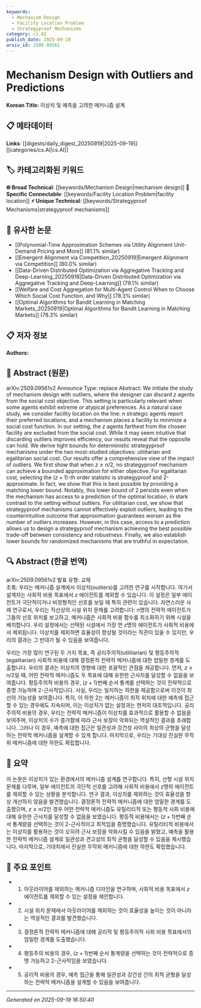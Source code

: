 ```yaml
---
keywords:
  - Mechanism Design
  - Facility Location Problem
  - Strategyproof Mechanisms
category: cs.AI
publish_date: 2025-09-19
arxiv_id: 2509.09561
---
```


<!-- KEYWORD_LINKING_METADATA:
{
  "processed_timestamp": "2025-09-22 21:35:06.509730",
  "vocabulary_version": "1.0",
  "selected_keywords": [
    "Mechanism Design",
    "Facility Location Problem",
    "Strategyproof Mechanisms"
  ],
  "rejected_keywords": [
    "Utilitarian Social Cost",
    "Egalitarian Social Cost"
  ],
  "similarity_scores": {
    "Mechanism Design": 0.78,
    "Facility Location Problem": 0.77,
    "Strategyproof Mechanisms": 0.75
  },
  "extraction_method": "AI_prompt_based",
  "budget_applied": true
}
-->


# Mechanism Design with Outliers and Predictions

**Korean Title:** 이상치 및 예측을 고려한 메커니즘 설계

## 📋 메타데이터

**Links**: [[digests/daily_digest_20250919|2025-09-19]]   [[categories/cs.AI|cs.AI]]

## 🏷️ 카테고리화된 키워드
**🌐 Broad Technical**: [[keywords/Mechanism Design|mechanism design]]
**🔗 Specific Connectable**: [[keywords/Facility Location Problem|facility location]]
**⚡ Unique Technical**: [[keywords/Strategyproof Mechanisms|strategyproof mechanisms]]

## 🔗 유사한 논문
- [[Polynomial-Time Approximation Schemes via Utility Alignment Unit-Demand Pricing and More]] (81.1% similar)
- [[Emergent Alignment via Competition_20250919|Emergent Alignment via Competition]] (80.0% similar)
- [[Data-Driven Distributed Optimization via Aggregative Tracking and Deep-Learning_20250918|Data-Driven Distributed Optimization via Aggregative Tracking and Deep-Learning]] (79.1% similar)
- [[Welfare and Cost Aggregation for Multi-Agent Control When to Choose Which Social Cost Function, and Why]] (78.3% similar)
- [[Optimal Algorithms for Bandit Learning in Matching Markets_20250919|Optimal Algorithms for Bandit Learning in Matching Markets]] (78.3% similar)

## 📋 저자 정보

**Authors:** 

## 📄 Abstract (원문)

arXiv:2509.09561v2 Announce Type: replace 
Abstract: We initiate the study of mechanism design with outliers, where the designer can discard $z$ agents from the social cost objective. This setting is particularly relevant when some agents exhibit extreme or atypical preferences. As a natural case study, we consider facility location on the line: $n$ strategic agents report their preferred locations, and a mechanism places a facility to minimize a social cost function. In our setting, the $z$ agents farthest from the chosen facility are excluded from the social cost. While it may seem intuitive that discarding outliers improves efficiency, our results reveal that the opposite can hold.
  We derive tight bounds for deterministic strategyproof mechanisms under the two most-studied objectives: utilitarian and egalitarian social cost. Our results offer a comprehensive view of the impact of outliers. We first show that when $z \ge n/2$, no strategyproof mechanism can achieve a bounded approximation for either objective. For egalitarian cost, selecting the $(z + 1)$-th order statistic is strategyproof and 2-approximate. In fact, we show that this is best possible by providing a matching lower bound. Notably, this lower bound of 2 persists even when the mechanism has access to a prediction of the optimal location, in stark contrast to the setting without outliers. For utilitarian cost, we show that strategyproof mechanisms cannot effectively exploit outliers, leading to the counterintuitive outcome that approximation guarantees worsen as the number of outliers increases. However, in this case, access to a prediction allows us to design a strategyproof mechanism achieving the best possible trade-off between consistency and robustness. Finally, we also establish lower bounds for randomized mechanisms that are truthful in expectation.

## 🔍 Abstract (한글 번역)

arXiv:2509.09561v2 발표 유형: 교체  
초록: 우리는 메커니즘 설계에서 이상치(outliers)를 고려한 연구를 시작합니다. 여기서 설계자는 사회적 비용 목표에서 $z$ 에이전트를 제외할 수 있습니다. 이 설정은 일부 에이전트가 극단적이거나 비정형적인 선호를 보일 때 특히 관련이 있습니다. 자연스러운 사례 연구로서, 우리는 직선상의 시설 위치 문제를 고려합니다: $n$명의 전략적 에이전트가 그들의 선호 위치를 보고하고, 메커니즘은 사회적 비용 함수를 최소화하기 위해 시설을 배치합니다. 우리 설정에서는 선택된 시설에서 가장 먼 $z$명의 에이전트가 사회적 비용에서 제외됩니다. 이상치를 제외하면 효율성이 향상될 것이라는 직관이 있을 수 있지만, 우리의 결과는 그 반대가 될 수 있음을 보여줍니다.

우리는 가장 많이 연구된 두 가지 목표, 즉 공리주의적(utilitarian) 및 평등주의적(egalitarian) 사회적 비용에 대해 결정론적 전략적 메커니즘에 대한 엄밀한 경계를 도출합니다. 우리의 결과는 이상치의 영향에 대한 포괄적인 관점을 제공합니다. 먼저, $z \ge n/2$일 때, 어떤 전략적 메커니즘도 두 목표에 대해 유한한 근사치를 달성할 수 없음을 보여줍니다. 평등주의적 비용의 경우, $(z + 1)$번째 순서 통계를 선택하는 것이 전략적으로 증명 가능하며 2-근사적입니다. 사실, 우리는 일치하는 하한을 제공함으로써 이것이 최선의 가능성을 보여줍니다. 특히, 이 하한 2는 메커니즘이 최적 위치에 대한 예측에 접근할 수 있는 경우에도 지속되며, 이는 이상치가 없는 설정과는 현저히 대조적입니다. 공리주의적 비용의 경우, 우리는 전략적 메커니즘이 이상치를 효과적으로 활용할 수 없음을 보여주며, 이상치의 수가 증가함에 따라 근사 보장이 악화되는 역설적인 결과를 초래합니다. 그러나 이 경우, 예측에 대한 접근은 일관성과 강건성 사이의 최상의 균형을 달성하는 전략적 메커니즘을 설계할 수 있게 합니다. 마지막으로, 우리는 기대상 진실한 무작위 메커니즘에 대한 하한도 확립합니다.

## 📝 요약

이 논문은 이상치가 있는 환경에서의 메커니즘 설계를 연구합니다. 특히, 선형 시설 위치 문제를 다루며, 일부 에이전트의 극단적 선호를 고려해 사회적 비용에서 $z$명의 에이전트를 제외할 수 있는 상황을 분석합니다. 연구 결과, 이상치를 제외하는 것이 효율성을 항상 개선하지 않음을 발견했습니다. 결정론적 전략적 메커니즘에 대한 엄밀한 경계를 도출했으며, $z \ge n/2$인 경우 어떤 전략적 메커니즘도 유틸리티적 또는 평등적 사회 비용에 대해 유한한 근사치를 달성할 수 없음을 보였습니다. 평등적 비용에서는 $(z + 1)$번째 순서 통계량을 선택하는 것이 2-근사적이고 최적임을 증명했습니다. 유틸리티적 비용에서는 이상치를 활용하는 것이 오히려 근사 보장을 악화시킬 수 있음을 밝혔고, 예측을 활용한 전략적 메커니즘 설계로 일관성과 견고성의 최적 균형을 달성할 수 있음을 제시했습니다. 마지막으로, 기대치에서 진실한 무작위 메커니즘에 대한 하한도 확립했습니다.

## 🎯 주요 포인트

- 1. 아웃라이어를 제외하는 메커니즘 디자인을 연구하며, 사회적 비용 목표에서 $z$ 에이전트를 제외할 수 있는 설정을 제안합니다.

- 2. 시설 위치 문제에서 아웃라이어를 제외하는 것이 효율성을 높이는 것이 아니라는 역설적인 결과를 발견했습니다.

- 3. 결정론적 전략적 메커니즘에 대해 공리적 및 평등주의적 사회 비용 목표에서의 엄밀한 경계를 도출했습니다.

- 4. 평등주의 비용의 경우, $(z + 1)$번째 순서 통계량을 선택하는 것이 전략적으로 증명 가능하고 2-근사적임을 보였습니다.

- 5. 공리적 비용의 경우, 예측 접근을 통해 일관성과 강건성 간의 최적 균형을 달성하는 전략적 메커니즘을 설계할 수 있음을 보여줍니다.

---

*Generated on 2025-09-19 16:50:40*